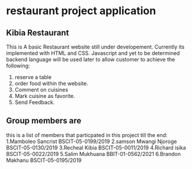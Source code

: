 # restaurant project application

## Kibia Restaurant

This is A basic Restaurant website still under developement. Currently its implemented with HTML and CSS. Javascript and yet to be determined backend language will be used later to allow customer to achieve the following: 
1. reserve a table
2. order food within the website.
3. Comment on cuisines
4. Mark cuisine as favorite.
5. Send Feedback.
  

## Group members are

this is a list of members that particpated in this project till the end:
1.Mamboleo Sancrist BSCIT-05-0199/2019
2.samson Mwangi Njoroge BSCIT-05-0130/2019
3.Recheal Kibia BSCIT-05-0011/2019
4.Richard isika BSCIT-05-0022/2019
5.Salim Mukhuana BBIT-01-0562/2021
6.Brandon Makhanu BSCIT-05-0195/2019
